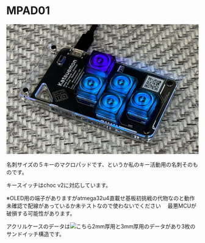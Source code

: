 # MPAD01

![MPAD01](https://github.com/katsuemon/keypad-typeM/blob/main/MPAD01.jpg)

名刺サイズの５キーのマクロパッドです、というか私のキー活動用の名刺そのものです。

キースイッチはchoc v2に対応しています。

※OLED用の端子がありますがatmega32u4直載せ基板初挑戦の代物なのと動作未確認で配線があっているか未テストなので使わないでください
　最悪MCUが破損する可能性があります。

アクリルケースのデータは![こちら](https://github.com/katsuemon/keypad-typeM/blob/main/casedata)2mm厚用と3mm厚用のデータがあり3枚のサンドイッチ構造です。



